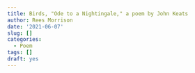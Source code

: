 ```yaml
---
title: Birds, "Ode to a Nightingale," a poem by John Keats
author: Rees Morrison
date: '2021-06-07'
slug: []
categories:
  - Poem
tags: []
draft: yes
---
```


